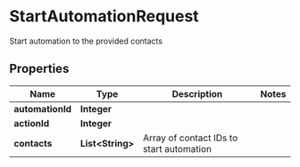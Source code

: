 

# StartAutomationRequest

Start automation to the provided contacts
## Properties

Name | Type | Description | Notes
------------ | ------------- | ------------- | -------------
**automationId** | **Integer** |  | 
**actionId** | **Integer** |  | 
**contacts** | **List&lt;String&gt;** | Array of contact IDs to start automation | 



